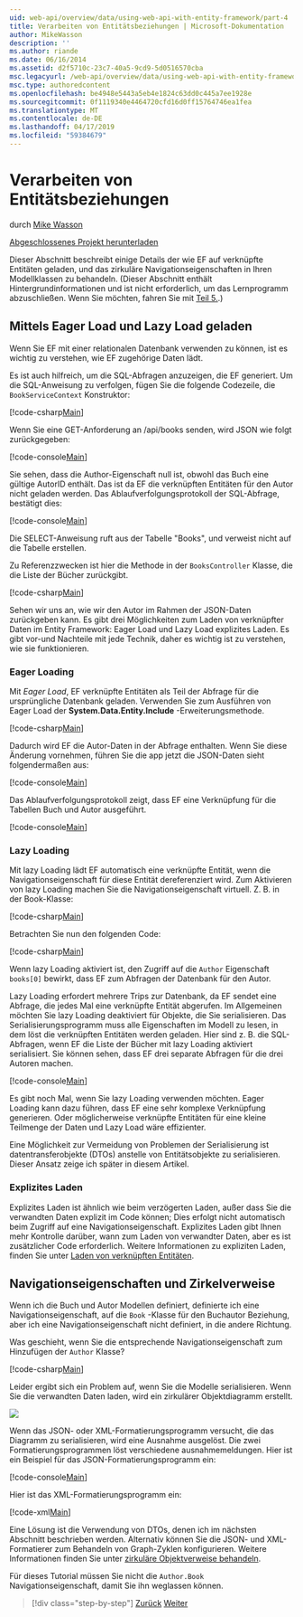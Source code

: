 ```yaml
---
uid: web-api/overview/data/using-web-api-with-entity-framework/part-4
title: Verarbeiten von Entitätsbeziehungen | Microsoft-Dokumentation
author: MikeWasson
description: ''
ms.author: riande
ms.date: 06/16/2014
ms.assetid: d2f5710c-23c7-40a5-9cd9-5d0516570cba
msc.legacyurl: /web-api/overview/data/using-web-api-with-entity-framework/part-4
msc.type: authoredcontent
ms.openlocfilehash: be4948e5443a5eb4e1824c63dd0c445a7ee1928e
ms.sourcegitcommit: 0f1119340e4464720cfd16d0ff15764746ea1fea
ms.translationtype: MT
ms.contentlocale: de-DE
ms.lasthandoff: 04/17/2019
ms.locfileid: "59384679"
---
```

# <a name="handling-entity-relations"></a>Verarbeiten von Entitätsbeziehungen

durch [Mike Wasson](https://github.com/MikeWasson)

[Abgeschlossenes Projekt herunterladen](https://github.com/MikeWasson/BookService)

Dieser Abschnitt beschreibt einige Details der wie EF auf verknüpfte Entitäten geladen, und das zirkuläre Navigationseigenschaften in Ihren Modellklassen zu behandeln. (Dieser Abschnitt enthält Hintergrundinformationen und ist nicht erforderlich, um das Lernprogramm abzuschließen. Wenn Sie möchten, fahren Sie mit [Teil 5.](part-5.md).)

## <a name="eager-loading-versus-lazy-loading"></a>Mittels Eager Load und Lazy Load geladen

Wenn Sie EF mit einer relationalen Datenbank verwenden zu können, ist es wichtig zu verstehen, wie EF zugehörige Daten lädt.

Es ist auch hilfreich, um die SQL-Abfragen anzuzeigen, die EF generiert. Um die SQL-Anweisung zu verfolgen, fügen Sie die folgende Codezeile, die `BookServiceContext` Konstruktor:

[!code-csharp[Main](part-4/samples/sample1.cs)]

Wenn Sie eine GET-Anforderung an /api/books senden, wird JSON wie folgt zurückgegeben:

[!code-console[Main](part-4/samples/sample2.cmd)]

Sie sehen, dass die Author-Eigenschaft null ist, obwohl das Buch eine gültige AutorID enthält. Das ist da EF die verknüpften Entitäten für den Autor nicht geladen werden. Das Ablaufverfolgungsprotokoll der SQL-Abfrage, bestätigt dies:

[!code-console[Main](part-4/samples/sample3.sql)]

Die SELECT-Anweisung ruft aus der Tabelle "Books", und verweist nicht auf die Tabelle erstellen.

Zu Referenzzwecken ist hier die Methode in der `BooksController` Klasse, die die Liste der Bücher zurückgibt.

[!code-csharp[Main](part-4/samples/sample4.cs)]

Sehen wir uns an, wie wir den Autor im Rahmen der JSON-Daten zurückgeben kann. Es gibt drei Möglichkeiten zum Laden von verknüpfter Daten im Entity Framework: Eager Load und Lazy Load explizites Laden. Es gibt vor-und Nachteile mit jede Technik, daher es wichtig ist zu verstehen, wie sie funktionieren.

### <a name="eager-loading"></a>Eager Loading

Mit *Eager Load*, EF verknüpfte Entitäten als Teil der Abfrage für die ursprüngliche Datenbank geladen. Verwenden Sie zum Ausführen von Eager Load der **System.Data.Entity.Include** -Erweiterungsmethode.

[!code-csharp[Main](part-4/samples/sample5.cs)]

Dadurch wird EF die Autor-Daten in der Abfrage enthalten. Wenn Sie diese Änderung vornehmen, führen Sie die app jetzt die JSON-Daten sieht folgendermaßen aus:

[!code-console[Main](part-4/samples/sample6.cmd)]

Das Ablaufverfolgungsprotokoll zeigt, dass EF eine Verknüpfung für die Tabellen Buch und Autor ausgeführt.

[!code-console[Main](part-4/samples/sample7.cmd)]

### <a name="lazy-loading"></a>Lazy Loading

Mit lazy Loading lädt EF automatisch eine verknüpfte Entität, wenn die Navigationseigenschaft für diese Entität dereferenziert wird. Zum Aktivieren von lazy Loading machen Sie die Navigationseigenschaft virtuell. Z. B. in der Book-Klasse:

[!code-csharp[Main](part-4/samples/sample8.cs?highlight=6)]

Betrachten Sie nun den folgenden Code:

[!code-csharp[Main](part-4/samples/sample9.cs)]

Wenn lazy Loading aktiviert ist, den Zugriff auf die `Author` Eigenschaft `books[0]` bewirkt, dass EF zum Abfragen der Datenbank für den Autor.

Lazy Loading erfordert mehrere Trips zur Datenbank, da EF sendet eine Abfrage, die jedes Mal eine verknüpfte Entität abgerufen. Im Allgemeinen möchten Sie lazy Loading deaktiviert für Objekte, die Sie serialisieren. Das Serialisierungsprogramm muss alle Eigenschaften im Modell zu lesen, in dem löst die verknüpften Entitäten werden geladen. Hier sind z. B. die SQL-Abfragen, wenn EF die Liste der Bücher mit lazy Loading aktiviert serialisiert. Sie können sehen, dass EF drei separate Abfragen für die drei Autoren machen.

[!code-console[Main](part-4/samples/sample10.sql)]

Es gibt noch Mal, wenn Sie lazy Loading verwenden möchten. Eager Loading kann dazu führen, dass EF eine sehr komplexe Verknüpfung generieren. Oder möglicherweise verknüpfte Entitäten für eine kleine Teilmenge der Daten und Lazy Load wäre effizienter.

Eine Möglichkeit zur Vermeidung von Problemen der Serialisierung ist datentransferobjekte (DTOs) anstelle von Entitätsobjekte zu serialisieren. Dieser Ansatz zeige ich später in diesem Artikel.

### <a name="explicit-loading"></a>Explizites Laden

Explizites Laden ist ähnlich wie beim verzögerten Laden, außer dass Sie die verwandten Daten explizit im Code können; Dies erfolgt nicht automatisch beim Zugriff auf eine Navigationseigenschaft. Explizites Laden gibt Ihnen mehr Kontrolle darüber, wann zum Laden von verwandter Daten, aber es ist zusätzlicher Code erforderlich. Weitere Informationen zu expliziten Laden, finden Sie unter [Laden von verknüpften Entitäten](https://msdn.microsoft.com/data/jj574232#explicit).

## <a name="navigation-properties-and-circular-references"></a>Navigationseigenschaften und Zirkelverweise

Wenn ich die Buch und Autor Modellen definiert, definierte ich eine Navigationseigenschaft, auf die `Book` -Klasse für den Buchautor Beziehung, aber ich eine Navigationseigenschaft nicht definiert, in die andere Richtung.

Was geschieht, wenn Sie die entsprechende Navigationseigenschaft zum Hinzufügen der `Author` Klasse?

[!code-csharp[Main](part-4/samples/sample11.cs?highlight=7)]

Leider ergibt sich ein Problem auf, wenn Sie die Modelle serialisieren. Wenn Sie die verwandten Daten laden, wird ein zirkulärer Objektdiagramm erstellt.

![](part-4/_static/image1.png)

Wenn das JSON- oder XML-Formatierungsprogramm versucht, die das Diagramm zu serialisieren, wird eine Ausnahme ausgelöst. Die zwei Formatierungsprogrammen löst verschiedene ausnahmemeldungen. Hier ist ein Beispiel für das JSON-Formatierungsprogramm ein:

[!code-console[Main](part-4/samples/sample12.cmd)]

Hier ist das XML-Formatierungsprogramm ein:

[!code-xml[Main](part-4/samples/sample13.xml)]

Eine Lösung ist die Verwendung von DTOs, denen ich im nächsten Abschnitt beschrieben werden. Alternativ können Sie die JSON- und XML-Formatierer zum Behandeln von Graph-Zyklen konfigurieren. Weitere Informationen finden Sie unter [zirkuläre Objektverweise behandeln](../../formats-and-model-binding/json-and-xml-serialization.md#handling_circular_object_references).

Für dieses Tutorial müssen Sie nicht die `Author.Book` Navigationseigenschaft, damit Sie ihn weglassen können.

> [!div class="step-by-step"]
> [Zurück](part-3.md)
> [Weiter](part-5.md)
